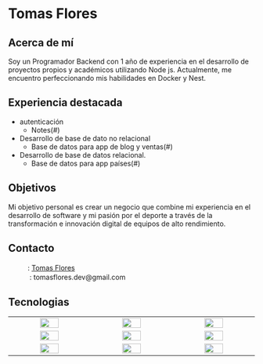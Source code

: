   #  Tomas Flores


## Acerca de mí
Soy un Programador Backend con 1 año de experiencia en el desarrollo de proyectos propios y académicos utilizando Node js. Actualmente, me encuentro perfeccionando mis habilidades en Docker y Nest.


## Experiencia destacada
* autenticación
    * Notes(#)
* Desarrollo de base de dato no relacional
    * Base de datos para app de blog y ventas(#)
* Desarrollo de base de datos relacional.
    * Base de datos para app países(#)



## Objetivos
Mi objetivo personal es crear un negocio que combine mi experiencia en el desarrollo de software y mi pasión por el deporte a través de la transformación e innovación digital de equipos de alto rendimiento.


## Contacto

<ul style="list-style-type: none">
  <li><img src="https://www.vectorlogo.zone/logos/linkedin/linkedin-tile.svg" width="16px">: <a href="https://www.linkedin.com/in/tomasflores-dev/" width="10%">Tomas Flores</a>
</li>
  <li><img src="https://www.vectorlogo.zone/logos/gmail/gmail-tile.svg" width="16px"> : tomasflores.dev@gmail.com
</li>
</ul>


## Tecnologias

<table align="center" style="text-align: center;">
  <tbody widht= "10%">
  <tr>
    <td width="5%" align="center" style="vertical-align: middle;"><a href="#" width="10%"><img src="https://www.vectorlogo.zone/logos/typescriptlang/typescriptlang-icon.svg" width="50%"></a></td>
    <td width="5%" align="center" style="vertical-align: middle;"><a href="#" width="10%"><img src="https://www.vectorlogo.zone/logos/nodejs/nodejs-horizontal.svg" width="50%"></a></td>
    <td width="5%" align="center" style="vertical-align: middle;"><a href="#" width="10%"><img src="https://www.vectorlogo.zone/logos/postgresql/postgresql-icon.svg" width="50%"></a></td>
  </tr>
  <tr>
    <td width="5%" align="center" style="vertical-align: middle;"><a href="#" width="10%"><img src="https://www.vectorlogo.zone/logos/mongodb/mongodb-icon.svg" width="50%"></a></td>
    <td width="5%" align="center" style="vertical-align: middle;"><a href="#" width="10%"><img src="https://www.vectorlogo.zone/logos/git-scm/git-scm-icon.svg" width="50%"></a></td>
    <td width="5%" align="center" style="vertical-align: middle;"><a href="#" width="10%"><img src="https://www.vectorlogo.zone/logos/docker/docker-tile.svg" width="50%"></a></td>
  </tr>
  <tr>
    <td width="5%" align="center" style="vertical-align: middle;"><a href="#" width="10%"><img src="https://www.vectorlogo.zone/logos/sequelizejs/sequelizejs-icon.svg" width="50%"></a></td>
    <td width="5%" align="center" style="vertical-align: middle;"><a href="#" width="10%"><img src="https://www.vectorlogo.zone/logos/reactjs/reactjs-icon.svg" width="50%"></a></td>
    <td width="5%" align="center" style="vertical-align: middle;"><a href="#" width="10%"><img src="https://www.vectorlogo.zone/logos/auth0/auth0-icon.svg" width="50%"></a></td>
  </tr>
  <tbody> 
</table>

